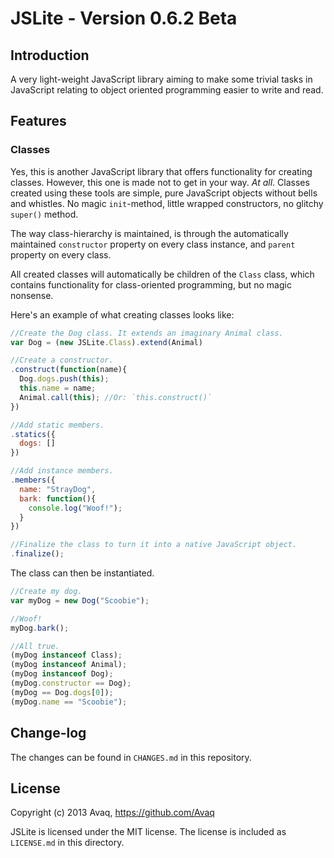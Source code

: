 # JSLite - Version 0.6.2 Beta

## Introduction

A very light-weight JavaScript library aiming to make some trivial tasks in JavaScript
relating to object oriented programming easier to write and read.

## Features

### Classes

Yes, this is another JavaScript library that offers functionality for creating classes.
However, this one is made not to get in your way. *At all*. Classes created using these
tools are simple, pure JavaScript objects without bells and whistles. No magic 
`init`-method, little wrapped constructors, no glitchy `super()` method.

The way class-hierarchy is maintained, is through the automatically maintained
`constructor` property on every class instance, and `parent` property on every class.

All created classes will automatically be children of the `Class` class, which contains
functionality for class-oriented programming, but no magic nonsense.

Here's an example of what creating classes looks like:

```js
//Create the Dog class. It extends an imaginary Animal class.
var Dog = (new JSLite.Class).extend(Animal)

//Create a constructor.
.construct(function(name){
  Dog.dogs.push(this);
  this.name = name;
  Animal.call(this); //Or: `this.construct()`
})

//Add static members.
.statics({
  dogs: []
})

//Add instance members.
.members({
  name: "StrayDog",
  bark: function(){
    console.log("Woof!");
  }
})

//Finalize the class to turn it into a native JavaScript object.
.finalize();
```

The class can then be instantiated.

```js
//Create my dog.
var myDog = new Dog("Scoobie");

//Woof!
myDog.bark();

//All true.
(myDog instanceof Class);
(myDog instanceof Animal);
(myDog instanceof Dog);
(myDog.constructor == Dog);
(myDog == Dog.dogs[0]);
(myDog.name == "Scoobie");

```

## Change-log

The changes can be found in `CHANGES.md` in this repository.

## License

Copyright (c) 2013 Avaq, https://github.com/Avaq

JSLite is licensed under the MIT license. The license is included as `LICENSE.md` in this
directory.

